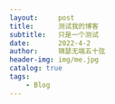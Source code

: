 ```yaml
---
layout:     post
title:      测试我的博客
subtitle:   只是一个测试
date:       2022-4-2
author:     锦瑟无端五十弦
header-img: img/me.jpg
catalog: true
tags:
    - Blog
---
```



